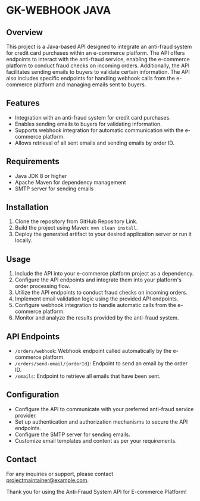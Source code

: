 #   GK-WEBHOOK JAVA
## Overview

This project is a Java-based API designed to integrate an anti-fraud system for credit card purchases within an e-commerce platform. The API offers endpoints to interact with the anti-fraud service, enabling the e-commerce platform to conduct fraud checks on incoming orders. Additionally, the API facilitates sending emails to buyers to validate certain information. The API also includes specific endpoints for handling webhook calls from the e-commerce platform and managing emails sent to buyers.

## Features

-   Integration with an anti-fraud system for credit card purchases.
-   Enables sending emails to buyers for validating information.
-   Supports webhook integration for automatic communication with the e-commerce platform.
-   Allows retrieval of all sent emails and sending emails by order ID.

## Requirements

-   Java JDK 8 or higher
-   Apache Maven for dependency management
-   SMTP server for sending emails

## Installation

1.  Clone the repository from GitHub Repository Link.
2.  Build the project using Maven: `mvn clean install`.
3.  Deploy the generated artifact to your desired application server or run it locally.

## Usage

1.  Include the API into your e-commerce platform project as a dependency.
2.  Configure the API endpoints and integrate them into your platform's order processing flow.
3.  Utilize the API endpoints to conduct fraud checks on incoming orders.
4.  Implement email validation logic using the provided API endpoints.
5.  Configure webhook integration to handle automatic calls from the e-commerce platform.
6.  Monitor and analyze the results provided by the anti-fraud system.

## API Endpoints

-   `/orders/webhook`: Webhook endpoint called automatically by the e-commerce platform.
-   `/orders/send-email/{orderId}`: Endpoint to send an email by the order ID.
-   `/emails`: Endpoint to retrieve all emails that have been sent.

## Configuration

-   Configure the API to communicate with your preferred anti-fraud service provider.
-   Set up authentication and authorization mechanisms to secure the API endpoints.
-   Configure the SMTP server for sending emails.
-   Customize email templates and content as per your requirements.

## Contact

For any inquiries or support, please contact projectmaintainer@example.com.

Thank you for using the Anti-Fraud System API for E-commerce Platform!
